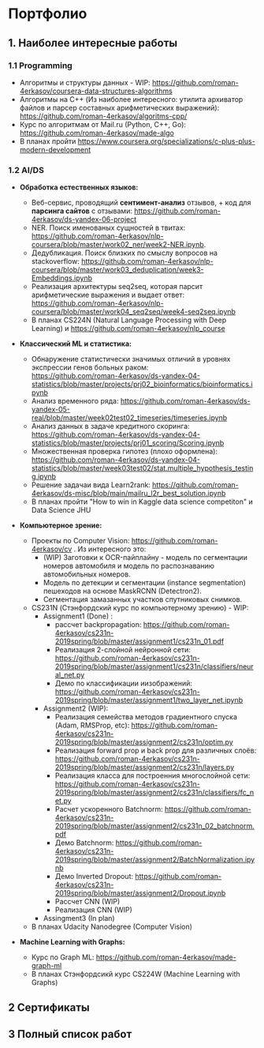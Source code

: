 # Портфолио

## 1. Наиболее интересные работы

### 1.1 Programming
- Алгоритмы и структуры данных - WIP: https://github.com/roman-4erkasov/coursera-data-structures-algorithms  
- Алгоритмы на C++ (Из наиболее интересного: утилита архиватор файлов и парсер составных арифметических выражений): https://github.com/roman-4erkasov/algoritms-cpp/
- Курс по алгоритмам от Mail.ru (Python, C++, Go): https://github.com/roman-4erkasov/made-algo
- В планах пройти https://www.coursera.org/specializations/c-plus-plus-modern-development
 
### 1.2 AI/DS
- <b>Обработка естественных языков:</b>  
  - Веб-сервис, проводящий <b>сентимент-анализ</b> отзывов, + код для <b>парсинга сайтов</b> с отзывами: https://github.com/roman-4erkasov/ds-yandex-06-project  
  - NER. Поиск именованых сущностей в твитах:  https://github.com/roman-4erkasov/nlp-coursera/blob/master/work02_ner/week2-NER.ipynb. 
  - Дедубликация. Поиск близких по смыслу вопросов на stackoverflow: https://github.com/roman-4erkasov/nlp-coursera/blob/master/work03_deduplication/week3-Embeddings.ipynb  
  - Реализация архитектуры seq2seq, которая парсит арифметические выражения и выдает ответ: https://github.com/roman-4erkasov/nlp-coursera/blob/master/work04_seq2seq/week4-seq2seq.ipynb  
  - В планах CS224N (Natural Language Processing with Deep Learning) и https://github.com/roman-4erkasov/nlp_course 
 
- <b>Классический ML и статистика:</b>  
  - Обнаружение статистически значимых отличий в уровнях экспрессии генов больных раком:  
   https://github.com/roman-4erkasov/ds-yandex-04-statistics/blob/master/projects/prj02_bioinformatics/bioinformatics.ipynb  
  - Анализ временного ряда: https://github.com/roman-4erkasov/ds-yandex-05-real/blob/master/week02test02_timeseries/timeseries.ipynb  
  - Анализ данных в задаче кредитного скоринга: https://github.com/roman-4erkasov/ds-yandex-04-statistics/blob/master/projects/prj01_scoring/Scoring.ipynb  
  - Множественная проверка гипотез (плохо оформлена): https://github.com/roman-4erkasov/ds-yandex-04-statistics/blob/master/week03test02/stat.multiple_hypothesis_testing.ipynb  
  - Решение задачаи вида Learn2rank: https://github.com/roman-4erkasov/ds-misc/blob/main/mailru_l2r_best_solution.ipynb
  - В планах пройти "How to win in Kaggle data science competiton" и Data Science JHU
- <b>Компьютерное зрение:</b>   
  - Проекты по Computer Vision: https://github.com/roman-4erkasov/cv . Из интересного это:
    - (WIP) Заготовки к OCR-пайплайну - модель по сегментации номеров автомобиля и модель по распознаванию автомобильных номеров.
    - Модель по детекции и сегментации (instance segmentation) пешеходов на основе MaskRCNN (Detectron2).
    - Сегментация замазанных участков спутниковых снимков.
  - CS231N (Стэнфордский курс по компьютерному зрению) - WIP:
    - Assignment1 (Done) :
      - рассчет backpropagation: https://github.com/roman-4erkasov/cs231n-2019spring/blob/master/assignment1/cs231n_01.pdf  
      - Реализация 2-слойной нейронной сети: https://github.com/roman-4erkasov/cs231n-2019spring/blob/master/assignment1/cs231n/classifiers/neural_net.py
      - Демо по классификации иизображений: https://github.com/roman-4erkasov/cs231n-2019spring/blob/master/assignment1/two_layer_net.ipynb 
    - Assignment2 (WIP):
      - Реализация семейства методов градиентного спуска (Adam, RMSProp, etc): https://github.com/roman-4erkasov/cs231n-2019spring/blob/master/assignment2/cs231n/optim.py
      - Реализация forward prop и back prop для различных слоёв: https://github.com/roman-4erkasov/cs231n-2019spring/blob/master/assignment2/cs231n/layers.py
      - Реализация класса для построенния многослойной сети: https://github.com/roman-4erkasov/cs231n-2019spring/blob/master/assignment2/cs231n/classifiers/fc_net.py
      - Расчет ускоренного Batchnorm: https://github.com/roman-4erkasov/cs231n-2019spring/blob/master/assignment2/cs231n_02_batchnorm.pdf
      - Демо Batchnorm: https://github.com/roman-4erkasov/cs231n-2019spring/blob/master/assignment2/BatchNormalization.ipynb
      - Демо Inverted Dropout: https://github.com/roman-4erkasov/cs231n-2019spring/blob/master/assignment2/Dropout.ipynb
      - Рассчет CNN (WIP)
      - Реализация CNN (WIP)
    - Assingment3 (In plan)
  - В планах Udacity Nanodegree (Computer Vision)

- <b>Machine Learning with Graphs:</b>
  - Курс по Graph ML: https://github.com/roman-4erkasov/made-graph-ml
  - В планах Стэнфордсикй курс CS224W (Machine Learning with Graphs)



## 2 Сертификаты

## 3 Полный список работ
